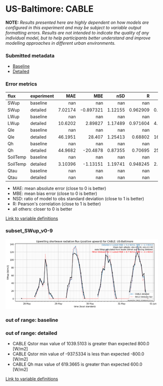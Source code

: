 # US-Baltimore: CABLE

**NOTE:** *Results presented here are highly dependent on how models are configured in this experiment and may be subject to variable output formatting errors. Results are not intended to indicate the quality of any individual model, but to help participants better understand and improve modelling approaches in different urban environments.*

### Submitted metadata

- [Baseline](CABLE_US-Baltimore_baseline_attrs.md)
- [Detailed](CABLE_US-Baltimore_detailed_attrs.md)

### Error metrics

| flux     | experiment   |       MAE |        MBE |       nSD |          R |       5th |      95th |      RMSE |      cRMSE |       AMBE |      1-nSD |         1-R |   nSkewness |   nKurtosis |     Overlap |
|:---------|:-------------|----------:|-----------:|----------:|-----------:|----------:|----------:|----------:|-----------:|-----------:|-----------:|------------:|------------:|------------:|------------:|
| SWup     | baseline     | nan       | nan        | nan       | nan        | nan       | nan       | nan       | nan        | nan        | nan        | nan         | nan         |  nan        | nan         |
| SWup     | detailed     |   7.02174 |  -0.897321 |   1.12155 |   0.962909 |   0.36632 |  12.385   |  10.5344  |   0.313005 |   0.897321 |   0.121547 |   0.037091  |   0.691742  |    1.03747  |   0.0934128 |
| LWup     | baseline     | nan       | nan        | nan       | nan        | nan       | nan       | nan       | nan        | nan        | nan        | nan         | nan         |  nan        | nan         |
| LWup     | detailed     |  10.6202  |   2.89827  |   1.17489 |   0.971604 |   4.28828 |  31.647   |  17.4816  |   0.311951 |   2.89827  |   0.174892 |   0.0283964 |  11.3705    |    0.885056 |   0.102264  |
| Qle      | baseline     | nan       | nan        | nan       | nan        | nan       | nan       | nan       | nan        | nan        | nan        | nan         | nan         |  nan        | nan         |
| Qle      | detailed     |  46.1951  |  28.407    |   1.25413 |   0.68802  |  16.6776  |  62.0042  |  72.3859  |   0.920388 |  28.407    |   0.254134 |   0.31198   |   0.0243839 |    0.061407 |   0.226681  |
| Qh       | baseline     | nan       | nan        | nan       | nan        | nan       | nan       | nan       | nan        | nan        | nan        | nan         | nan         |  nan        | nan         |
| Qh       | detailed     |  44.9682  | -20.4878   |   0.87355 |   0.70695  |  25.2747  |  59.3046  |  67.6135  |   0.72662  |  20.4878   |   0.126451 |   0.29305   |   0.143158  |    0.419072 |   0.17437   |
| SoilTemp | baseline     | nan       | nan        | nan       | nan        | nan       | nan       | nan       | nan        | nan        | nan        | nan         | nan         |  nan        | nan         |
| SoilTemp | detailed     |   3.10396 |  -1.13151  |   1.19741 |   0.948245 |   2.30429 |   2.93179 |   3.94083 |   0.403629 |   1.13151  |   0.197411 |   0.0517548 |   1.76179   |    0.396839 |   0.162442  |
| Qtau     | baseline     | nan       | nan        | nan       | nan        | nan       | nan       | nan       | nan        | nan        | nan        | nan         | nan         |  nan        | nan         |
| Qtau     | detailed     | nan       | nan        | nan       | nan        | nan       | nan       | nan       | nan        | nan        | nan        | nan         | nan         |  nan        | nan         |

 - MAE: mean absolute error (close to 0 is better)
 - MBE: mean bias error (close to 0 is better)
 - NSD: ratio of model to obs standard deviation (close to 1 is better)
 - R: Pearson's correlation (close to 1 is better)
 - all others: closer to 0 is better

[Link to variable definitions](../modelattrs/variable_definitions.md)

### <a name="subset_swup_v0-9"></a>subset_SWup_v0-9
[![CABLE_US-Baltimore_subset_SWup_v0-9.png](CABLE_US-Baltimore_subset_SWup_v0-9.png)](CABLE_US-Baltimore_subset_SWup_v0-9.png)

### out of range: baseline


### out of range: detailed

 - CABLE Qstor max value of 1039.5103 is greater than expected 800.0 [W/m2]
 - CABLE Qstor min value of -937.5334 is less than expected -800.0 [W/m2]
 - CABLE Qh max value of 619.3665 is greater than expected 600.0 [W/m2]


[Link to variable definitions](../modelattrs/variable_definitions.md)

